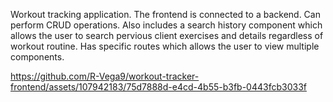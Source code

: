 Workout tracking application. The frontend is connected to a backend. Can perform CRUD operations. Also includes a search history component which allows the user to search pervious client exercises and details regardless of workout routine. Has specific routes which allows the user to view multiple components.



https://github.com/R-Vega9/workout-tracker-frontend/assets/107942183/75d7888d-e4cd-4b55-b3fb-0443fcb3033f

